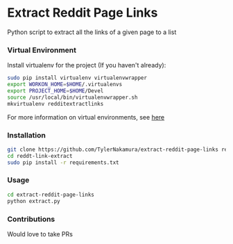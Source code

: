 # Extract Reddit Page Links

Python script to extract all the links of a given page to a list

### Virtual Environment
Install virtualenv for the project (If you haven't already):

```bash
sudo pip install virtualenv virtualenvwrapper
export WORKON_HOME=$HOME/.virtualenvs
export PROJECT_HOME=$HOME/Devel
source /usr/local/bin/virtualenvwrapper.sh
mkvirtualenv redditextractlinks
```

For more information on virtual environments, see [here](http://docs.python-guide.org/en/latest/dev/virtualenvs/)

### Installation

```bash
git clone https://github.com/TylerNakamura/extract-reddit-page-links reddit-link-extract
cd reddt-link-extract
sudo pip install -r requirements.txt
```

### Usage

```bash
cd extract-reddit-page-links
python extract.py
```

### Contributions

Would love to take PRs
